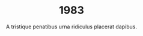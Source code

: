 ---
layout: "post"
title: "1983"
timeline: "false"
teaserText: "Penatibus nec lorem montes adipiscing porttitor augue quis pulvinar velit et? Penatibus nec lorem montes adipiscing porttitor augue quis pulvinar velit et?"
subtitle: "A tristique penatibus urna ridiculus placerat dapibus."
video: "http://player.vimeo.com/video/67967209"
teaserImg: "1983-teaser.jpg"
featureImg: "1983-feature.jpg"

statistics: 
  - stat: "7"
    desc: "Reported AIDS Cases in BC – BCCDC."

  - stat: "23"
    desc: "cases in Canada."

  - stat: "33"
    desc: "countries reporting AIDS."

global: 
  - item: "Pasteur Institute first isolates HIV Virus."
    link: "http://www.pasteur.fr/ip/easysite/pasteur/en/press/press-kits/hiv-aids-research-at-the-institut-pasteur/the-discovery-of-the-aids-virus-in-1983"
    type: "webpage"

  - item: "First known “safe sex” publication — “How to Have Sex in an Epidemic”, by Richard Berkowitz is published."
    link: "http://richardberkowitz.com/category/4-how-to-have-sex-in-an-epidemic/"
    type: "webpage"

  - item: "Larry Kramer's essay \"1112 and Counting\" in The New York Native is published."
    link: "http://indymedia.org.uk/en/2003/05/66488.html"
    type: "webpage"

national: 
  - item: "AIDS Committee of Toronto (ACT) is established."
    link: "http://www.actoronto.org/"
    type: "webpage"

  - item: "1st published report of a case of AIDS in a Canadian hemophiliac - Canada Diseases Weekly Report."

  - item: "National Task force on AIDS started, appointed by the Canadian Minister of National Health and Welfare."
    link: "http://www.phac-aspc.gc.ca/aids-sida/fi-if/minister-eng.php"
    type: "webpage"

year: 
  - item: "Apple launched Macintosh, announced by the famous commercial '1984'."
    link: "http://www.youtube.com/watch?v=VtvjbmoDx-I"
    type: "video"

  - item: "Michael Jackson performs \"Billie Jean\" introducing the world to the moonwalk."
    link: "http://www.youtube.com/watch?v=kXhy7ZsiR50"
    type: "video"

  - item: "Britain's Conservative government, led by Margaret Thatcher, is re-elected."
    link: "http://www.bbc.co.uk/history/people/margaret_thatcher"
    type: "webpage"

local: 
  - item: "7 known cases in Vancouver."

  - item: "Vancouver Lymphadenopathy AIDS Study (VLAS) begins enrollment."
    link: "https://d2i2cguvwylsao.cloudfront.net/3030/1983/VLAS+Study+2_web.pdf"
    type: "pdf"

  - item: "First AIDS Forum is held March 12, 1983 by AIDS Vancouver."
  
  - item: "Fight Fear with the Facts Brochure Produced by AIDS Vancouver."
    link: "https://d2i2cguvwylsao.cloudfront.net/3030/1983/1983+-+Fight+Fear+with+the+Facts+AV+Brochure_web.pdf"
    type: "pdf"

  - item: "First AIDS Vancouver Support Group started."
    link: "https://d2i2cguvwylsao.cloudfront.net/3030/1983/1983-Support-Group-Flyer.jpg"
    type: "image"
---